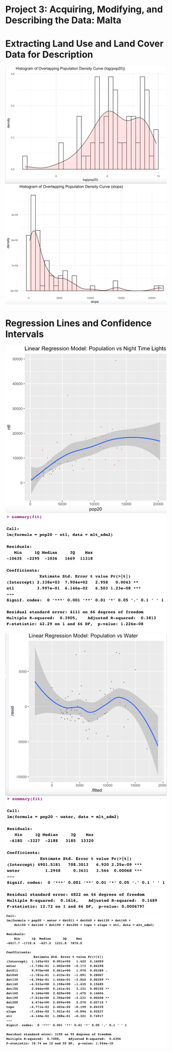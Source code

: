 # Project 3: Acquiring, Modifying, and Describing the Data: Malta

# Extracting Land Use and Land Cover Data for Description
![](loghist.png)
![](slopehist.png)

# Regression Lines and Confidence Intervals
![](ntlvspop.png)
![](sum.png)
![](wtr.png)
![](fit.png)
![](call.png)
